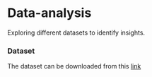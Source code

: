 # Data-analysis
Exploring different datasets to identify insights.

### Dataset
The dataset can be downloaded from this [link](https://uofi.app.box.com/s/dnm18yr9txcokxeql2gbe23x2v86394c)
